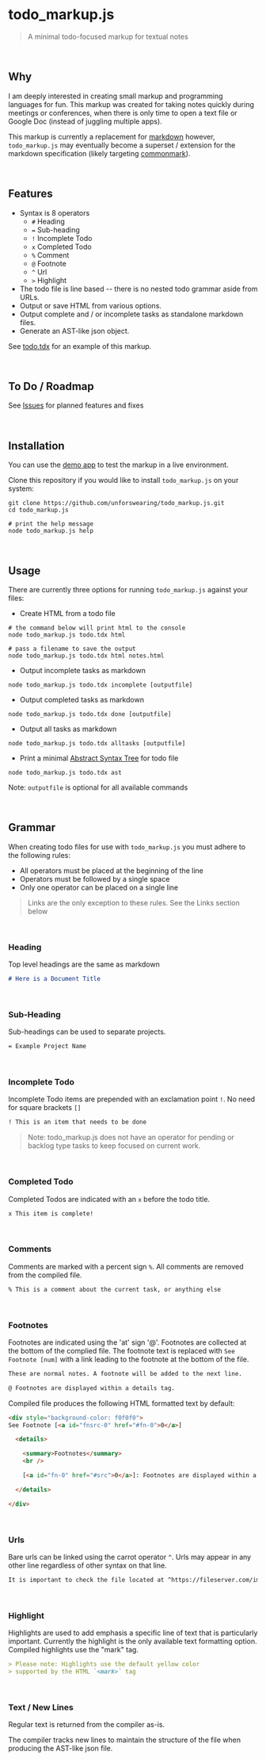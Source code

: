# todo_markup.js

> A minimal todo-focused markup for textual notes

<br />

## Why

I am deeply interested in creating small markup and programming languages for fun. This markup was created for taking notes quickly during meetings or conferences, when there is only time to open a text file or Google Doc (instead of juggling multiple apps).

This markup is currently a replacement for [markdown](https://learnxinyminutes.com/docs/markdown/) however, `todo_markup.js` may eventually become a superset / extension for the markdown specification (likely targeting [commonmark](https://commonmark.org/)).

<br />

## Features

- Syntax is 8 operators
  - `#` Heading
  - `=` Sub-heading
  - `!` Incomplete Todo
  - `x` Completed Todo
  - `%` Comment
  - `@` Footnote
  - `^` Url
  - `>` Highlight
- The todo file is line based -- there is no nested todo grammar aside from URLs.
- Output or save HTML from various options.
- Output complete and / or incomplete tasks as standalone markdown files.
- Generate an AST-like json object.

See [todo.tdx](./todo.tdx) for an example of this markup.

<br />

## To Do / Roadmap

See [Issues](/issues) for planned features and fixes

<br />

## Installation

You can use the [demo app](https://www.unforswearing.com/todo_markup/) to test the markup in a live environment.

Clone this repository if you would like to install `todo_markup.js` on your system:

```console
git clone https://github.com/unforswearing/todo_markup.js.git
cd todo_markup.js

# print the help message
node todo_markup.js help
```

<br />

## Usage

There are currently three options for running `todo_markup.js` against your files:

- Create HTML from a todo file

```console
# the command below will print html to the console
node todo_markup.js todo.tdx html

# pass a filename to save the output
node todo_markup.js todo.tdx html notes.html
```

- Output incomplete tasks as markdown

```console
node todo_markup.js todo.tdx incomplete [outputfile]
```

- Output completed tasks as markdown

```console
node todo_markup.js todo.tdx done [outputfile]
```

- Output all tasks as markdown

```console
node todo_markup.js todo.tdx alltasks [outputfile]
```

- Print a minimal [Abstract Syntax Tree](https://en.wikipedia.org/wiki/Abstract_syntax_tree) for todo file

```console
node todo_markup.js todo.tdx ast
```

Note: `outputfile` is optional for all available commands

<br />

## Grammar

When creating todo files for use with `todo_markup.js` you must adhere to the following rules:

- All operators must be placed at the beginning of the line
- Operators must be followed by a single space
- Only one operator can be placed on a single line

> Links are the only exception to these rules. See the Links section below

<br />

### Heading

Top level headings are the same as markdown

```markdown
# Here is a Document Title
```

<br />

### Sub-Heading

Sub-headings can be used to separate projects.

```txt
= Example Project Name
```

<br />

### Incomplete Todo

Incomplete Todo items are prepended with an exclamation point `!`. No need for square brackets `[]`

```txt
! This is an item that needs to be done
```

> Note: todo_markup.js does not have an operator for pending or backlog type tasks to keep focused on current work.

<br />

### Completed Todo

Completed Todos are indicated with an `x` before the todo title.

```txt
x This item is complete!
```

<br />

### Comments

Comments are marked with a percent sign `%`. All comments are removed from the compiled file.

```txt
% This is a comment about the current task, or anything else
```

<br />

### Footnotes

Footnotes are indicated using the 'at' sign '@'. Footnotes are collected at the bottom of the complied file. The footnote text is replaced with `See Footnote [num]` with a link leading to the footnote at the bottom of the file.

```txt
These are normal notes. A footnote will be added to the next line.

@ Footnotes are displayed within a details tag.
```

Compiled file produces the following HTML formatted text by default:

```html
<div style="background-color: f0f0f0">
See Footnote [<a id="fnsrc-0" href="#fn-0">0</a>]

  <details>

    <summary>Footnotes</summary>
    <br />

    [<a id="fn-0" href="#src">0</a>]: Footnotes are displayed within a details tag.

  </details>

</div>
```

<br />

### Urls

Bare urls can be linked using the carrot operator `^`. Urls may appear in any other line regardless of other syntax on that line.

```txt
It is important to check the file located at ^https://fileserver.com/important.txt for future updates.
```

<br />

### Highlight

Highlights are used to add emphasis a specific line of text that is particularly important. Currently the highlight is the only available text formatting option. Compiled highlights use the "mark" tag.

```markdown
> Please note: Highlights use the default yellow color
> supported by the HTML `<mark>` tag
```

<br />

### Text / New Lines

Regular text is returned from the compiler as-is.

The compiler tracks new lines to maintain the structure of the file when producing the AST-like json file.

<br />
